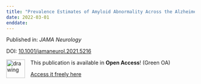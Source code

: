 ```yaml
---
title: "Prevalence Estimates of Amyloid Abnormality Across the Alzheimer Disease Clinical Spectrum"
date: 2022-03-01
enddate:
---
```


Published in: *JAMA Neurology*

DOI: [10.1001/jamaneurol.2021.5216](https://doi.org/10.1001/jamaneurol.2021.5216)

<img src="https://upload.wikimedia.org/wikipedia/commons/thumb/9/90/Open_Access_logo_PLoS_white_green.svg/576px-Open_Access_logo_PLoS_white_green.svg.png" alt="drawing" width="50" align="left"/> &nbsp;&nbsp;&nbsp;This publication is available in **Open Access**! (Green OA)

&nbsp;&nbsp;&nbsp;<a href="https://cris.maastrichtuniversity.nl/ws/files/91629108/Janssen_2022_Prevalence_estimates_of_amyloid_abnormality.pdf" download>Access it freely here</a>

